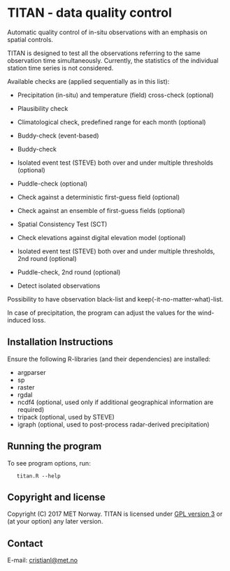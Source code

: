 # TITAN - data quality control

Automatic quality control of in-situ observations with an emphasis on spatial controls.

TITAN is designed to test all the observations referring to the same observation time simultaneously.
Currently, the statistics of the individual station time series is not considered.

Available checks are (applied sequentially as in this list):

* Precipitation (in-situ) and temperature (field) cross-check (optional)

* Plausibility check

* Climatological check, predefined range for each month (optional)

* Buddy-check (event-based)

* Buddy-check

* Isolated event test (STEVE) both over and under multiple thresholds (optional)

* Puddle-check (optional)

* Check against a deterministic first-guess field (optional)

* Check against an ensemble of first-guess fields (optional)

* Spatial Consistency Test (SCT)

* Check elevations against digital elevation model (optional)

* Isolated event test (STEVE) both over and under multiple thresholds, 2nd round (optional)

* Puddle-check, 2nd round (optional)

* Detect isolated observations

Possibility to have observation black-list and keep(-it-no-matter-what)-list.

In case of precipitation, the program can adjust the values for the wind-induced loss.


Installation Instructions
-------------------------
Ensure the following R-libraries (and their dependencies) are installed:

   * argparser
   * sp
   * raster
   * rgdal
   * ncdf4 (optional, used only if additional geographical information are required)
   * tripack (optional, used by STEVE)
   * igraph (optional, used to post-process radar-derived precipitation)


Running the program
-------------------
To see program options, run:

```
   titan.R --help
```

Copyright and license
---------------------
Copyright (C) 2017 MET Norway. TITAN is licensed under [GPL
version 3](https://github.com/metno/TITAN/blob/master/LICENSE) or (at
your option) any later version.

Contact
-------
E-mail: cristianl@met.no

